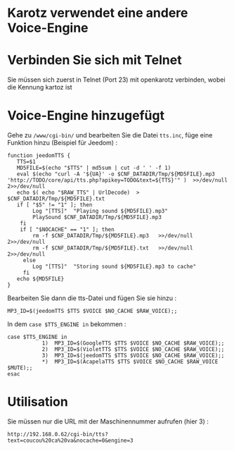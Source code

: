 # Karotz verwendet eine andere Voice-Engine

# Verbinden Sie sich mit Telnet

Sie müssen sich zuerst in Telnet (Port 23) mit openkarotz verbinden, wobei die Kennung kartoz ist

# Voice-Engine hinzugefügt

Gehe zu ``/www/cgi-bin/`` und bearbeiten Sie die Datei ``tts.inc``, füge eine Funktion hinzu (Beispiel für Jeedom) :

````
function jeedomTTS {
   TTS=$1
   MD5FILE=$(echo "$TTS" | md5sum | cut -d ' ' -f 1)
   eval $(echo "curl -A '${UA}' -o $CNF_DATADIR/Tmp/${MD5FILE}.mp3 'http://TODO/core/api/tts.php?apikey=TODO&text=${TTS}'" )  >>/dev/null 2>>/dev/null
   echo $( echo "$RAW_TTS" | UrlDecode)  > $CNF_DATADIR/Tmp/${MD5FILE}.txt
   if [ "$5" != "1" ]; then
        Log "[TTS]"  "Playing sound ${MD5FILE}.mp3"
        PlaySound $CNF_DATADIR/Tmp/${MD5FILE}.mp3
    fi
    if [ "$NOCACHE" == "1" ]; then
        rm -f $CNF_DATADIR/Tmp/${MD5FILE}.mp3   >>/dev/null 2>>/dev/null
        rm -f $CNF_DATADIR/Tmp/${MD5FILE}.txt   >>/dev/null 2>>/dev/null
     else
        Log "[TTS]"  "Storing sound ${MD5FILE}.mp3 to cache"
     fi
   echo ${MD5FILE}
}
````

Bearbeiten Sie dann die tts-Datei und fügen Sie sie hinzu :

``MP3_ID=$(jeedomTTS $TTS $VOICE $NO_CACHE $RAW_VOICE);;``

In dem ``case $TTS_ENGINE in`` bekommen :

````
case $TTS_ENGINE in
           1)  MP3_ID=$(GoogleTTS $TTS $VOICE $NO_CACHE $RAW_VOICE);;
           2)  MP3_ID=$(VioletTTS $TTS $VOICE $NO_CACHE $RAW_VOICE);;
           3)  MP3_ID=$(jeedomTTS $TTS $VOICE $NO_CACHE $RAW_VOICE);;
           *)  MP3_ID=$(AcapelaTTS $TTS $VOICE $NO_CACHE $RAW_VOICE $MUTE);;
esac
````

# Utilisation

Sie müssen nur die URL mit der Maschinennummer aufrufen (hier 3) :

``http://192.168.0.62/cgi-bin/tts?text=coucou%20ca%20va&nocache=0&engine=3``
